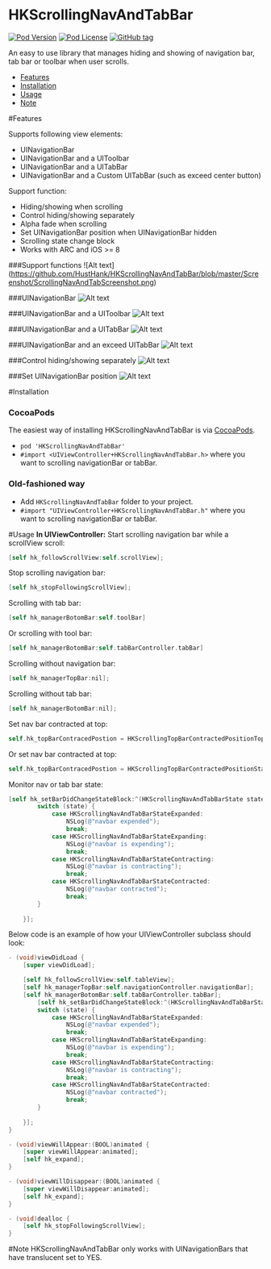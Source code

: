 HKScrollingNavAndTabBar
==============

[![Pod Version](https://img.shields.io/cocoapods/v/HKScrollingNavAndTabBar.svg)](https://cocoapods.org/pods/HKScrollingNavAndTabBar)
[![Pod License](https://img.shields.io/badge/license-MIT-blue.svg)](https://cocoapods.org/pods/HKScrollingNavAndTabBar)
[![GitHub tag](https://img.shields.io/github/tag/HustHank/HKScrollingNavAndTabBar.svg)](https://github.com/HustHank/HKScrollingNavAndTabBar/tags)


An easy to use library that manages hiding and showing of navigation bar, tab bar or toolbar when user scrolls.
- [Features](#features)
- [Installation](#installation)
- [Usage](#usage)
- [Note](#note)


#Features 

Supports following view elements:
- UINavigationBar
- UINavigationBar and a UIToolbar
- UINavigationBar and a UITabBar 
- UINavigationBar and a Custom UITabBar (such as exceed center button) 

Support function:
- Hiding/showing  when scrolling
- Control hiding/showing separately
- Alpha fade when scrolling
- Set UINavigationBar position when UINavigationBar hidden
- Scrolling state change block
- Works with ARC and iOS >= 8

###Support functions
![Alt text]
(https://github.com/HustHank/HKScrollingNavAndTabBar/blob/master/Screenshot/ScrollingNavAndTabScreenshot.png)

###UINavigationBar
![Alt text](https://github.com/HustHank/HKScrollingNavAndTabBar/blob/master/Screenshot/ScrollingNavBar.gif)

###UINavigationBar and a UIToolbar
![Alt text](https://github.com/HustHank/HKScrollingNavAndTabBar/blob/master/Screenshot/ScrollingTabAndToobar.gif)

###UINavigationBar and a UITabBar
![Alt text](https://github.com/HustHank/HKScrollingNavAndTabBar/blob/master/Screenshot/ScrollingNavAndTab.gif)

###UINavigationBar and an exceed UITabBar
![Alt text](https://github.com/HustHank/HKScrollingNavAndTabBar/blob/master/Screenshot/ScrollingNavAndExceedTab.gif)

###Control hiding/showing separately
![Alt text](https://github.com/HustHank/HKScrollingNavAndTabBar/blob/master/Screenshot/ChooseScrolling.gif)

###Set UINavigationBar position
![Alt text](https://github.com/HustHank/HKScrollingNavAndTabBar/blob/master/Screenshot/TopBarPosition1.gif)

#Installation

### CocoaPods
The easiest way of installing HKScrollingNavAndTabBar is via [CocoaPods](http://cocoapods.org/). 

- `pod 'HKScrollingNavAndTabBar'`
- `#import <UIViewController+HKScrollingNavAndTabBar.h>` where you want to scrolling navigationBar or tabBar.

### Old-fashioned way
- Add `HKScrollingNavAndTabBar` folder to your project.
- `#import "UIViewController+HKScrollingNavAndTabBar.h"` where you want to scrolling navigationBar or tabBar.

#Usage
**In UIViewController:**
Start scrolling navigation bar while a scrollView scroll:
```objective-c
[self hk_followScrollView:self.scrollView];
```

Stop scrolling navigation bar:
```objective-c
[self hk_stopFollowingScrollView];
```

Scrolling with tab bar:
```objective-c
[self hk_managerBotomBar:self.toolBar]
```

Or scrolling with tool bar:
```objective-c
[self hk_managerBotomBar:self.tabBarController.tabBar]
```

Scrolling without navigation bar:
```objective-c
[self hk_managerTopBar:nil];
```

Scrolling without tab bar:
```objective-c
[self hk_managerBotomBar:nil];
```

Set nav bar contracted at top:
```objective-c
self.hk_topBarContracedPostion = HKScrollingTopBarContractedPositionTop;
```

Or set nav bar contracted at top:
```objective-c
self.hk_topBarContracedPostion = HKScrollingTopBarContractedPositionStatusBar;
```

Monitor nav or tab bar state:
```objective-c
[self hk_setBarDidChangeStateBlock:^(HKScrollingNavAndTabBarState state) {
        switch (state) {
            case HKScrollingNavAndTabBarStateExpanded:
                NSLog(@"navbar expended");
                break;
            case HKScrollingNavAndTabBarStateExpanding:
                NSLog(@"navbar is expending");
                break;
            case HKScrollingNavAndTabBarStateContracting:
                NSLog(@"navbar is contracting");
                break;
            case HKScrollingNavAndTabBarStateContracted:
                NSLog(@"navbar contracted");
                break;
        }
       
    }];
```

Below code is an example of how your UIViewController subclass should look:
```objective-c
- (void)viewDidLoad {
    [super viewDidLoad];

    [self hk_followScrollView:self.tableView];
    [self hk_managerTopBar:self.navigationController.navigationBar];
    [self hk_managerBotomBar:self.tabBarController.tabBar];
        [self hk_setBarDidChangeStateBlock:^(HKScrollingNavAndTabBarState state) {
        switch (state) {
            case HKScrollingNavAndTabBarStateExpanded:
                NSLog(@"navbar expended");
                break;
            case HKScrollingNavAndTabBarStateExpanding:
                NSLog(@"navbar is expending");
                break;
            case HKScrollingNavAndTabBarStateContracting:
                NSLog(@"navbar is contracting");
                break;
            case HKScrollingNavAndTabBarStateContracted:
                NSLog(@"navbar contracted");
                break;
        }
       
    }];
}

- (void)viewWillAppear:(BOOL)animated {
    [super viewWillAppear:animated];
    [self hk_expand];
}

- (void)viewWillDisappear:(BOOL)animated {
    [super viewWillDisappear:animated];
    [self hk_expand];
}

- (void)dealloc {
    [self hk_stopFollowingScrollView];
}
```

#Note
HKScrollingNavAndTabBar only works with UINavigationBars that have translucent set to YES.
